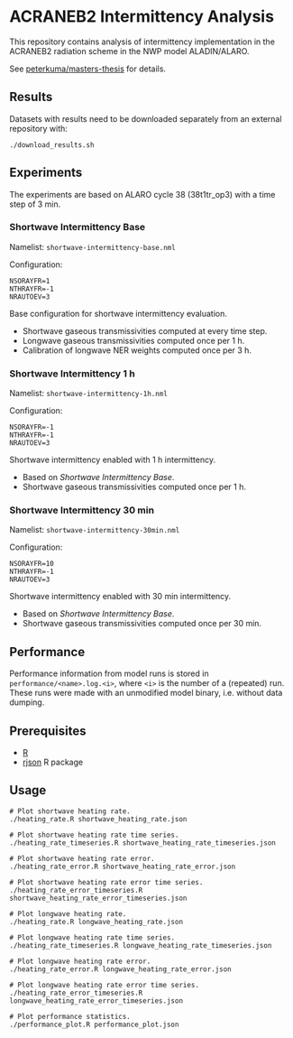ACRANEB2 Intermittency Analysis
===============================

This repository contains analysis of intermittency implementation
in the ACRANEB2 radiation scheme in the NWP model ALADIN/ALARO.

See [peterkuma/masters-thesis](https://github.com/peterkuma/masters-thesis/)
for details.

Results
-------

Datasets with results need to be downloaded separately from an external
repository with:

    ./download_results.sh

Experiments
-----------

The experiments are based on ALARO cycle 38 (38t1tr_op3) with a time step
of 3 min.

### Shortwave Intermittency Base

Namelist: `shortwave-intermittency-base.nml`

Configuration:

    NSORAYFR=1
    NTHRAYFR=-1
    NRAUTOEV=3

Base configuration for shortwave intermittency evaluation.

* Shortwave gaseous transmissivities computed at every time step.
* Longwave gaseous transmissivities computed once per 1 h.
* Calibration of longwave NER weights computed once per 3 h.

### Shortwave Intermittency 1 h

Namelist: `shortwave-intermittency-1h.nml`

Configuration:

    NSORAYFR=-1
    NTHRAYFR=-1
    NRAUTOEV=3

Shortwave intermittency enabled with 1 h intermittency.

* Based on *Shortwave Intermittency Base*.
* Shortwave gaseous transmissivities computed once per 1 h.

### Shortwave Intermittency 30 min

Namelist: `shortwave-intermittency-30min.nml`

Configuration:

    NSORAYFR=10
    NTHRAYFR=-1
    NRAUTOEV=3

Shortwave intermittency enabled with 30 min intermittency.

* Based on *Shortwave Intermittency Base*.
* Shortwave gaseous transmissivities computed once per 30 min.

Performance
-----------

Performance information from model runs is stored in
`performance/<name>.log.<i>`, where `<i>` is the number of a (repeated) run.
These runs were made with an unmodified model binary, i.e. without data dumping.

Prerequisites
-------------

* [R](http://www.r-project.org/)
* [rjson](http://cran.r-project.org/web/packages/rjson/index.html) R package

Usage
-----

    # Plot shortwave heating rate.
    ./heating_rate.R shortwave_heating_rate.json

    # Plot shortwave heating rate time series.
    ./heating_rate_timeseries.R shortwave_heating_rate_timeseries.json

    # Plot shortwave heating rate error.
    ./heating_rate_error.R shortwave_heating_rate_error.json

    # Plot shortwave heating rate error time series.
    ./heating_rate_error_timeseries.R shortwave_heating_rate_error_timeseries.json

    # Plot longwave heating rate.
    ./heating_rate.R longwave_heating_rate.json

    # Plot longwave heating rate time series.
    ./heating_rate_timeseries.R longwave_heating_rate_timeseries.json

    # Plot longwave heating rate error.
    ./heating_rate_error.R longwave_heating_rate_error.json

    # Plot longwave heating rate error time series.
    ./heating_rate_error_timeseries.R longwave_heating_rate_error_timeseries.json

    # Plot performance statistics.
    ./performance_plot.R performance_plot.json
